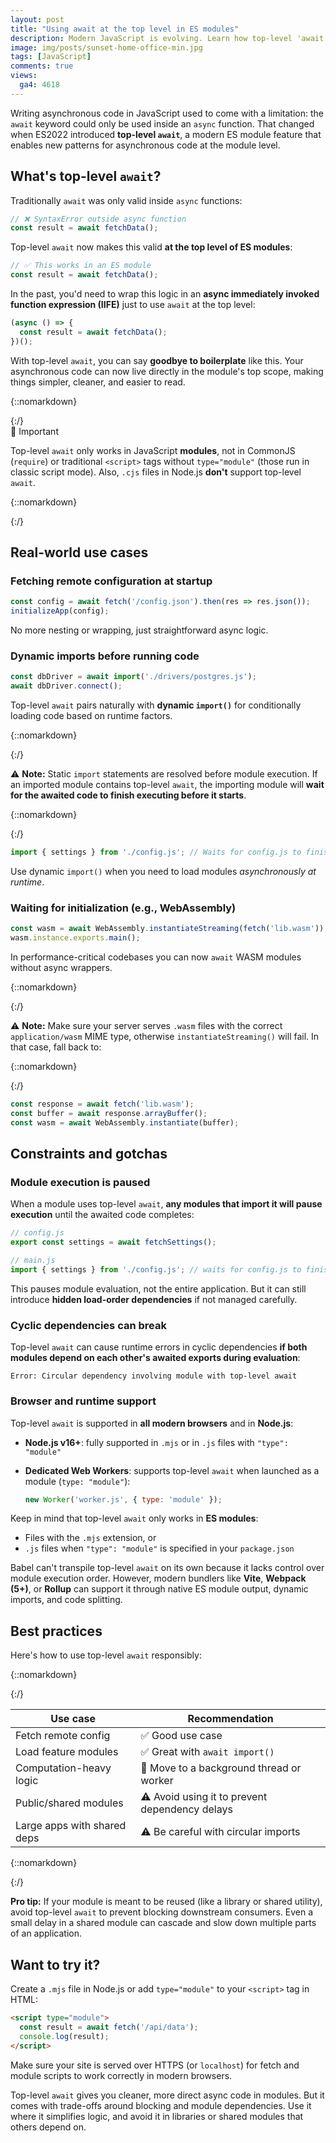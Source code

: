 ```yaml
---
layout: post
title: "Using await at the top level in ES modules"
description: Modern JavaScript is evolving. Learn how top-level 'await' works, where to use it, and when to avoid it in your modules.
image: img/posts/sunset-home-office-min.jpg
tags: [JavaScript]
comments: true
views:
  ga4: 4618
---
```


Writing asynchronous code in JavaScript used to come with a limitation: the `await` keyword could only be used inside an `async` function. That changed when ES2022 introduced **top-level `await`**, a modern ES module feature that enables new patterns for asynchronous code at the module level.

## What's top-level `await`?

Traditionally `await` was only valid inside `async` functions:

```js
// ❌ SyntaxError outside async function
const result = await fetchData();
```

Top-level `await` now makes this valid **at the top level of ES modules**:

```js
// ✅ This works in an ES module
const result = await fetchData();
```

In the past, you'd need to wrap this logic in an **async immediately invoked function expression (IIFE)** just to use `await` at the top level:

```js
(async () => {
  const result = await fetchData();
})();
```

With top-level `await`, you can say **goodbye to boilerplate** like this. Your asynchronous code can now live directly in the module's top scope, making things simpler, cleaner, and easier to read.

{::nomarkdown}
<aside class="message highlight" role="note">
{:/}

<div class="note-heading">🚨 Important</div>

Top-level `await` only works in JavaScript **modules**, not in CommonJS (`require`) or traditional `<script>` tags without `type="module"` (those run in classic script mode). Also, `.cjs` files in Node.js **don't** support top-level `await`.

{::nomarkdown}
</aside>
{:/}

## Real-world use cases

### Fetching remote configuration at startup

```js
const config = await fetch('/config.json').then(res => res.json());
initializeApp(config);
```

No more nesting or wrapping, just straightforward async logic.

### Dynamic imports before running code

```js
const dbDriver = await import('./drivers/postgres.js');
await dbDriver.connect();
```

Top-level `await` pairs naturally with **dynamic `import()`** for conditionally loading code based on runtime factors.

{::nomarkdown}
<aside class="message memo" role="note">
{:/}

⚠️ **Note:** Static `import` statements are resolved before module execution. If an imported module contains top-level `await`, the importing module will **wait for the awaited code to finish executing before it starts**.

{::nomarkdown}
</aside>
{:/}

```js
import { settings } from './config.js'; // Waits for config.js to finish evaluating
```

Use dynamic `import()` when you need to load modules *asynchronously at runtime*.

### Waiting for initialization (e.g., WebAssembly)

```js
const wasm = await WebAssembly.instantiateStreaming(fetch('lib.wasm'));
wasm.instance.exports.main();
```

In performance-critical codebases you can now `await` WASM modules without async wrappers.

{::nomarkdown}
<aside class="message memo" role="note">
{:/}

⚠️ **Note:** Make sure your server serves `.wasm` files with the correct `application/wasm` MIME type, otherwise `instantiateStreaming()` will fail. In that case, fall back to:

{::nomarkdown}
</aside>
{:/}

```js
const response = await fetch('lib.wasm');
const buffer = await response.arrayBuffer();
const wasm = await WebAssembly.instantiate(buffer);
```

## Constraints and gotchas

### Module execution is paused

When a module uses top-level `await`, **any modules that import it will pause execution** until the awaited code completes:

```js
// config.js
export const settings = await fetchSettings();

// main.js
import { settings } from './config.js'; // waits for config.js to finish
```

This pauses module evaluation, not the entire application. But it can still introduce **hidden load-order dependencies** if not managed carefully.

### Cyclic dependencies can break

Top-level `await` can cause runtime errors in cyclic dependencies **if both modules depend on each other's awaited exports during evaluation**:

```
Error: Circular dependency involving module with top-level await
```

### Browser and runtime support

Top-level `await` is supported in **all modern browsers** and in **Node.js**:

- **Node.js v16+**: fully supported in `.mjs` or in `.js` files with `"type": "module"`
- **Dedicated Web Workers**: supports top-level `await` when launched as a module (`type: "module"`):

  ```js
  new Worker('worker.js', { type: 'module' });
  ```

Keep in mind that top-level `await` only works in **ES modules**:

- Files with the `.mjs` extension, or
- `.js` files when `"type": "module"` is specified in your `package.json`

Babel can't transpile top-level `await` on its own because it lacks control over module execution order. However, modern bundlers like **Vite**, **Webpack (5+)**, or **Rollup** can support it through native ES module output, dynamic imports, and code splitting.

## Best practices

Here's how to use top-level `await` responsibly:

{::nomarkdown}
<div class="table-container">
{:/}

| Use case                    | Recommendation                                 |
| --------------------------- | ---------------------------------------------- |
| Fetch remote config         | ✅ Good use case                               |
| Load feature modules        | ✅ Great with `await import()`                 |
| Computation-heavy logic     | 🚫 Move to a background thread or worker       |
| Public/shared modules       | ⚠️ Avoid using it to prevent dependency delays |
| Large apps with shared deps | ⚠️ Be careful with circular imports            |

{::nomarkdown}
</div>
{:/}

**Pro tip:** If your module is meant to be reused (like a library or shared utility), avoid top-level `await` to prevent blocking downstream consumers. Even a small delay in a shared module can cascade and slow down multiple parts of an application.

## Want to try it?

Create a `.mjs` file in Node.js or add `type="module"` to your `<script>` tag in HTML:

```html
<script type="module">
  const result = await fetch('/api/data');
  console.log(result);
</script>
```

Make sure your site is served over HTTPS (or `localhost`) for fetch and module scripts to work correctly in modern browsers.

Top-level `await` gives you cleaner, more direct async code in modules. But it comes with trade-offs around blocking and module dependencies. Use it where it simplifies logic, and avoid it in libraries or shared modules that others depend on.
